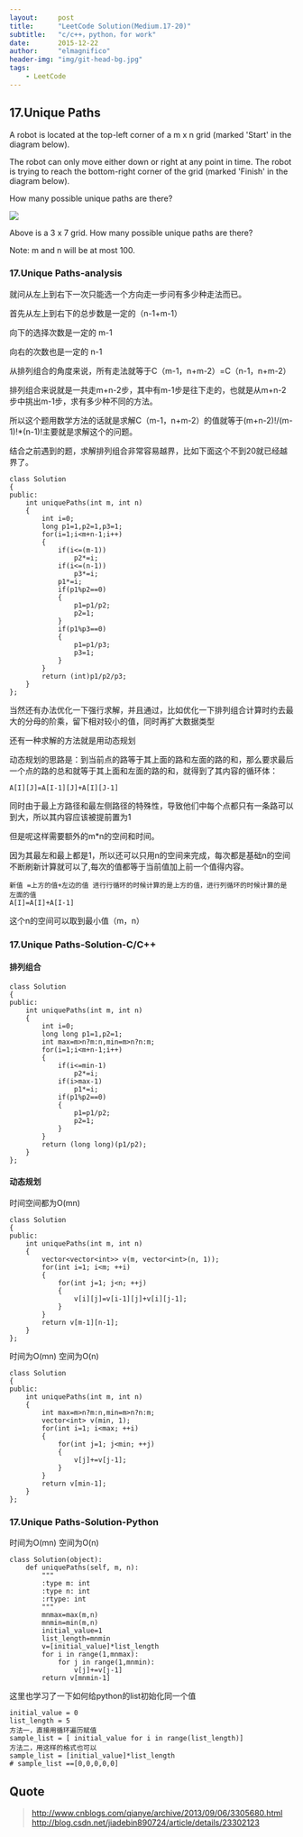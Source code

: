 ```yaml
---
layout:     post
title:      "LeetCode Solution(Medium.17-20)"
subtitle:   "c/c++，python，for work"
date:       2015-12-22
author:     "elmagnifico"
header-img: "img/git-head-bg.jpg"
tags:
    - LeetCode
---
```



## 17.Unique Paths

A robot is located at the top-left corner of a m x n grid (marked 'Start' in the diagram below).

The robot can only move either down or right at any point in time. The robot is trying to reach the bottom-right corner of the grid (marked 'Finish' in the diagram below).

How many possible unique paths are there?

![](http://articles.leetcode.com/wp-content/uploads/2014/12/robot_maze.png)

Above is a 3 x 7 grid. How many possible unique paths are there?

Note: m and n will be at most 100.

### 17.Unique Paths-analysis

就问从左上到右下一次只能选一个方向走一步问有多少种走法而已。

首先从左上到右下的总步数是一定的（n-1+m-1）

向下的选择次数是一定的 m-1

向右的次数也是一定的 n-1 

从排列组合的角度来说，所有走法就等于C（m-1，n+m-2）=C（n-1，n+m-2）

排列组合来说就是一共走m+n-2步，其中有m-1步是往下走的，也就是从m+n-2步中挑出m-1步，求有多少种不同的方法。

所以这个题用数学方法的话就是求解C（m-1，n+m-2）的值就等于(m+n-2)!/(m-1)!*(n-1)!主要就是求解这个的问题。

结合之前遇到的题，求解排列组合非常容易越界，比如下面这个不到20就已经越界了。

	class Solution 
	{
	public:
	    int uniquePaths(int m, int n)
	    {
	        int i=0;
	        long p1=1,p2=1,p3=1;
	        for(i=1;i<m+n-1;i++)
	        {
	            if(i<=(m-1))
	                p2*=i;
	            if(i<=(n-1))    
	                p3*=i;
	            p1*=i;
	            if(p1%p2==0)
	            {
	                p1=p1/p2;
	                p2=1;
	            }
	            if(p1%p3==0)
	            {
	                p1=p1/p3;
	                p3=1;
	            }
	        }
	        return (int)p1/p2/p3;
	    }
	};

当然还有办法优化一下强行求解，并且通过，比如优化一下排列组合计算时约去最大的分母的阶乘，留下相对较小的值，同时再扩大数据类型

还有一种求解的方法就是用动态规划

动态规划的思路是：到当前点的路等于其上面的路和左面的路的和，那么要求最后一个点的路的总和就等于其上面和左面的路的和，就得到了其内容的循环体：

	A[I][J]=A[I-1][J]+A[I][J-1]

同时由于最上方路径和最左侧路径的特殊性，导致他们中每个点都只有一条路可以到大，所以其内容应该被提前置为1

但是呢这样需要额外的m*n的空间和时间。

因为其最左和最上都是1，所以还可以只用n的空间来完成，每次都是基础n的空间不断刷新计算就可以了,每次的值都等于当前值加上前一个值得内容。

    新值 =上方的值+左边的值 进行行循环的时候计算的是上方的值，进行列循环的时候计算的是左面的值
	A[I]=A[I]+A[I-1]

这个n的空间可以取到最小值（m，n）

### 17.Unique Paths-Solution-C/C++

#### 排列组合

	class Solution 
	{
	public:
	    int uniquePaths(int m, int n)
	    {
	        int i=0;
	        long long p1=1,p2=1;
	        int max=m>n?m:n,min=m>n?n:m;
	        for(i=1;i<m+n-1;i++)
	        {
	            if(i<=min-1)
	                p2*=i;
	            if(i>max-1)     
	                p1*=i;
	            if(p1%p2==0)
	            {
	                p1=p1/p2;
	                p2=1;
	            }
	        }
	        return (long long)(p1/p2);
	    }
	};

#### 动态规划

时间空间都为O(mn)

	class Solution 
	{
	public:
	    int uniquePaths(int m, int n)
	    {
	        vector<vector<int>> v(m, vector<int>(n, 1));  
	        for(int i=1; i<m; ++i)
	        {  
	            for(int j=1; j<n; ++j)
	            {  
	                v[i][j]=v[i-1][j]+v[i][j-1];  
	            }  
	        }  
	        return v[m-1][n-1];  
	    }
	};

时间为O(mn) 空间为O(n)

	class Solution 
	{  
	public:  
	    int uniquePaths(int m, int n) 
	    { 
	        int max=m>n?m:n,min=m>n?n:m;
	        vector<int> v(min, 1);  
	        for(int i=1; i<max; ++i)
	        {  
	            for(int j=1; j<min; ++j)
	            {  
	                v[j]+=v[j-1];  
	            }  
	        }  
	        return v[min-1];  
	    }  
	};  

### 17.Unique Paths-Solution-Python

时间为O(mn) 空间为O(n)

	class Solution(object):
	    def uniquePaths(self, m, n):
	        """
	        :type m: int
	        :type n: int
	        :rtype: int
	        """
	        mnmax=max(m,n)
	        mnmin=min(m,n)
	        initial_value=1  
	        list_length=mnmin  
	        v=[initial_value]*list_length
	        for i in range(1,mnmax):
	            for j in range(1,mnmin):
	                v[j]+=v[j-1]
	        return v[mnmin-1]

这里也学习了一下如何给python的list初始化同一个值

	initial_value = 0  
	list_length = 5  
	方法一，直接用循环遍历赋值
	sample_list = [ initial_value for i in range(list_length)]
  	方法二，用这样的格式也可以
	sample_list = [initial_value]*list_length  
	# sample_list ==[0,0,0,0,0]

## Quote

> http://www.cnblogs.com/qianye/archive/2013/09/06/3305680.html
> http://blog.csdn.net/jiadebin890724/article/details/23302123
